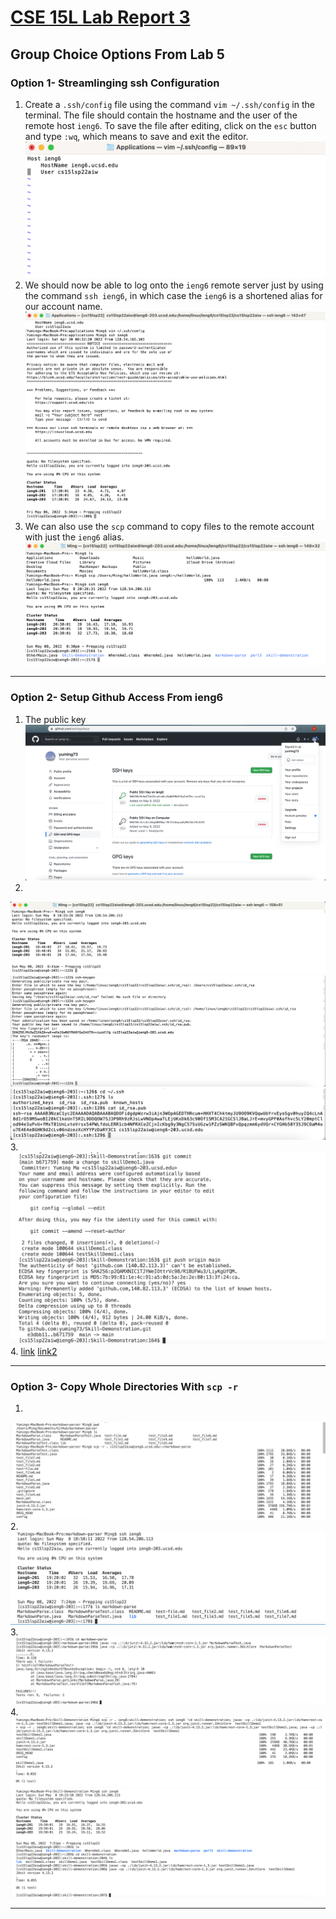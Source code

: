 # [CSE 15L Lab Report 3](https://yuming73.github.io/cse15l-lab-reports/lab-report-3-week-6.html)    
## Group Choice Options From Lab 5    

### Option 1- Streamlinging ssh Configuration    
1. Create a `.ssh/config` file using the command `vim ~/.ssh/config` in the terminal. The file should contain the hostname and the user of the remote host `ieng6`. To save the file after editing, click on the `esc` button and type `:wq`, which means to save and exit the editor.   
![.ssh/config file](lab5_screenshot1.png)   
2. We should now be able to log onto the `ieng6` remote server just by using the command `ssh ieng6`, in which case the `ieng6` is a shortened alias for our account name.  
![ssh command](lab5_screenshot2.png)   
3. We can also use the `scp` command to copy files to the remote account with just the `ieng6` alias.    
![scp command](lab5_screenshot3.png)   

---   

### Option 2- Setup Github Access From ieng6   
1. The public key    
![public key on Github](lab5_screenshot4.png)   
2.    
![log onto on ieng6](lab5_screenshot5.png)   
![create public key on ieng6](lab5_screenshot6.png)   
![location of public and private key on ieng6](lab5_screenshot7.png)   
3.   
![commit and push on ieng6](lab5_screenshot8.png)   
4. [link](https://github.com/yuming73/Skill-Demonstration/commit/b6717595e1d39a08ccb34328da57c4a85263d700) [link2](https://github.com/yuming73/Skill-Demonstration/commit/b6717595e1d39a08ccb34328da57c4a85263d700)   
   
---   

### Option 3- Copy Whole Directories With `scp -r`   
1.    
![copy to ieng6](lab5_screenshot9.png)   
2.    
![confirm in ieng6](lab5_screenshot10.png)   
3.   
![compile and run](lab5_screenshot12.png)   
4.   
![](lab5_screenshot13.png)   
![](lab5_screenshot14.png)   
![](lab5_screenshot15.png)   

---   
